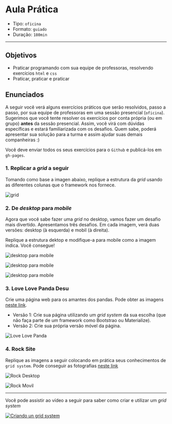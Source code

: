 # Aula Prática

- Tipo: `oficina`
- Formato: `guiado`
- Duração: `180min`

***

## Objetivos

- Praticar programando com sua equipe de professoras, resolvendo exercícios `html` e `css`
- Praticar, praticar e praticar

## Enunciados

A seguir você verá alguns exercícios práticos que serão resolvidos, passo a passo, por sua equipe de professoras em uma sessão presencial (`oficina`). Sugerimos que você tente resolver os exercícios por conta própria (ou em grupo) **antes** da sessão presencial. Assim, você virá com dúvidas específicas e estará familiarizada com os desafios. Quem sabe, poderá apresentar sua solução para a turma e assim ajudar suas demais companheiras :)

Você deve enviar todos os seus exercícios para o `Github` e publicá-los em `gh-pages`.

### 1. Replicar a *grid* a seguir

Tomando como base a imagen abaixo, replique a estrutura da *grid* usando as diferentes colunas que o framework nos fornece.

![grid](https://raw.githubusercontent.com/Laboratoria/curricula-js/3f8afb2f9db271342808d21647911c1de5c7d19f/04-social-network/00-rwd/06-guided-exercises/ejercicio-grid-gral.png)

### 2. De *desktop* para *mobile*

Agora que você sabe fazer uma *grid* no desktop, vamos fazer um desafio mais divertido.
Apresentamos três desafios. Em cada imagem, verá duas versões: desktop (à esquerda) e mobil (à direita).

Replique a estrutura dektop e modifique-a para mobile como a imagem indica. Você consegue!

![desktop para mobile](https://raw.githubusercontent.com/Laboratoria/curricula-js/3f8afb2f9db271342808d21647911c1de5c7d19f/04-social-network/00-rwd/06-guided-exercises/ex-desktop-mobile.png)

![desktop para mobile](https://raw.githubusercontent.com/Laboratoria/curricula-js/3f8afb2f9db271342808d21647911c1de5c7d19f/04-social-network/00-rwd/06-guided-exercises/ex-desktop-mobile2.png)

![desktop para mobile](https://raw.githubusercontent.com/Laboratoria/curricula-js/3f8afb2f9db271342808d21647911c1de5c7d19f/04-social-network/00-rwd/06-guided-exercises/ex-desktop-mobile3.png)

### 3. Love Love Panda Desu

Crie uma página web para os amantes dos pandas. Pode obter as imagens [neste link](https://drive.google.com/drive/folders/1H0v3wCL7I3cJWvJDs9anlCrJpg8FZv1p?usp=sharing).

- Versão 1: Crie sua página utilizando um *grid system* da sua escolha (que não faça parte de um framework como Bootstrao ou Materialize).
- Versão 2: Crie sua própria versão móvel da página.

![Love Love Panda](https://raw.githubusercontent.com/Laboratoria/curricula-js/a5233dee21c1cb455bc0c044ad4eb0f6b906f960/04-social-network/00-rwd/05-guided-exercises/love-love-panda.png)

### 4. Rock Site

Replique as imagens a seguir colocando em prática seus conhecimentos de `grid system`.
Pode conseguir as fotografias [neste link](https://drive.google.com/drive/folders/1i9wBosEqkP3LEwBsB-T8089-NY5rhZuN?usp=sharing)

![Rock Desktop](https://raw.githubusercontent.com/Laboratoria/curricula-js/a5233dee21c1cb455bc0c044ad4eb0f6b906f960/04-social-network/00-rwd/05-guided-exercises/rock-desktop.png)

![Rock Movil](https://raw.githubusercontent.com/Laboratoria/curricula-js/a5233dee21c1cb455bc0c044ad4eb0f6b906f960/04-social-network/00-rwd/05-guided-exercises/rock-movil.png)

***

Você pode assistir ao vídeo a seguir para saber como criar e utilizar um *grid system*

[![Criando un grid system](https://img.youtube.com/vi/uUGHF0dM6GA/0.jpg)](https://www.youtube.com/watch?v=uUGHF0dM6GA)
